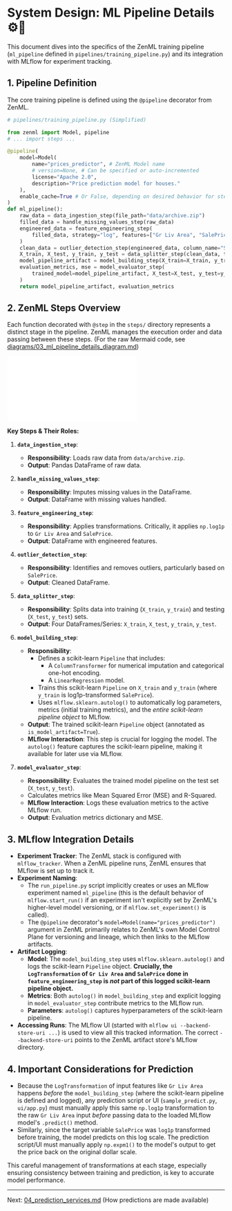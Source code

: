 # System Design: ML Pipeline Details ⚙️🔬

This document dives into the specifics of the ZenML training pipeline (`ml_pipeline` defined in `pipelines/training_pipeline.py`) and its integration with MLflow for experiment tracking.

## 1. Pipeline Definition

The core training pipeline is defined using the `@pipeline` decorator from ZenML.

```python
# pipelines/training_pipeline.py (Simplified)

from zenml import Model, pipeline
# ... import steps ...

@pipeline(
    model=Model(
        name="prices_predictor", # ZenML Model name
        # version=None, # Can be specified or auto-incremented
        license="Apache 2.0",
        description="Price prediction model for houses."
    ),
    enable_cache=True # Or False, depending on desired behavior for steps
)
def ml_pipeline():
    raw_data = data_ingestion_step(file_path="data/archive.zip")
    filled_data = handle_missing_values_step(raw_data)
    engineered_data = feature_engineering_step(
        filled_data, strategy="log", features=["Gr Liv Area", "SalePrice"]
    )
    clean_data = outlier_detection_step(engineered_data, column_name="SalePrice")
    X_train, X_test, y_train, y_test = data_splitter_step(clean_data, target_column="SalePrice")
    model_pipeline_artifact = model_building_step(X_train=X_train, y_train=y_train)
    evaluation_metrics, mse = model_evaluator_step(
        trained_model=model_pipeline_artifact, X_test=X_test, y_test=y_test
    )
    return model_pipeline_artifact, evaluation_metrics
```

## 2. ZenML Steps Overview

Each function decorated with `@step` in the `steps/` directory represents a distinct stage in the pipeline. ZenML manages the execution order and data passing between these steps.
(For the raw Mermaid code, see [diagrams/03_ml_pipeline_details_diagram.md](./diagrams/03_ml_pipeline_details_diagram.md))

[![ML Pipeline Details Diagram](./diagrams/03_ml_pipeline_details_diagram.md)](./diagrams/03_ml_pipeline_details_diagram.md)
<!-- Note: GitHub might not render Mermaid from a relative link like this directly in an image tag. -->

**Key Steps & Their Roles:**

1.  **`data_ingestion_step`**:
    *   **Responsibility**: Loads raw data from `data/archive.zip`.
    *   **Output**: Pandas DataFrame of raw data.

2.  **`handle_missing_values_step`**:
    *   **Responsibility**: Imputes missing values in the DataFrame.
    *   **Output**: DataFrame with missing values handled.

3.  **`feature_engineering_step`**:
    *   **Responsibility**: Applies transformations. Critically, it applies `np.log1p` to `Gr Liv Area` and `SalePrice`.
    *   **Output**: DataFrame with engineered features.

4.  **`outlier_detection_step`**:
    *   **Responsibility**: Identifies and removes outliers, particularly based on `SalePrice`.
    *   **Output**: Cleaned DataFrame.

5.  **`data_splitter_step`**:
    *   **Responsibility**: Splits data into training (`X_train`, `y_train`) and testing (`X_test`, `y_test`) sets.
    *   **Output**: Four DataFrames/Series: `X_train`, `X_test`, `y_train`, `y_test`.

6.  **`model_building_step`**:
    *   **Responsibility**:
        *   Defines a scikit-learn `Pipeline` that includes:
            *   A `ColumnTransformer` for numerical imputation and categorical one-hot encoding.
            *   A `LinearRegression` model.
        *   Trains this scikit-learn `Pipeline` on `X_train` and `y_train` (where `y_train` is log1p-transformed `SalePrice`).
        *   Uses `mlflow.sklearn.autolog()` to automatically log parameters, metrics (initial training metrics), and the *entire scikit-learn pipeline object* to MLflow.
    *   **Output**: The trained scikit-learn `Pipeline` object (annotated as `is_model_artifact=True`).
    *   **MLflow Interaction**: This step is crucial for logging the model. The `autolog()` feature captures the scikit-learn pipeline, making it available for later use via MLflow.

7.  **`model_evaluator_step`**:
    *   **Responsibility**: Evaluates the trained model pipeline on the test set (`X_test`, `y_test`).
    *   Calculates metrics like Mean Squared Error (MSE) and R-Squared.
    *   **MLflow Interaction**: Logs these evaluation metrics to the active MLflow run.
    *   **Output**: Evaluation metrics dictionary and MSE.

## 3. MLflow Integration Details

*   **Experiment Tracker**: The ZenML stack is configured with `mlflow_tracker`. When a ZenML pipeline runs, ZenML ensures that MLflow is set up to track it.
*   **Experiment Naming**:
    *   The `run_pipeline.py` script implicitly creates or uses an MLflow experiment named `ml_pipeline` (this is the default behavior of `mlflow.start_run()` if an experiment isn't explicitly set by ZenML's higher-level model versioning, or if `mlflow.set_experiment()` is called).
    *   The `@pipeline` decorator's `model=Model(name="prices_predictor")` argument in ZenML primarily relates to ZenML's own Model Control Plane for versioning and lineage, which then links to the MLflow artifacts.
*   **Artifact Logging**:
    *   **Model**: The `model_building_step` uses `mlflow.sklearn.autolog()` and logs the scikit-learn `Pipeline` object. **Crucially, the `LogTransformation` of `Gr Liv Area` and `SalePrice` done in `feature_engineering_step` is *not* part of this logged scikit-learn pipeline object.**
    *   **Metrics**: Both `autolog()` in `model_building_step` and explicit logging in `model_evaluator_step` contribute metrics to the MLflow run.
    *   **Parameters**: `autolog()` captures hyperparameters of the scikit-learn pipeline.
*   **Accessing Runs**: The MLflow UI (started with `mlflow ui --backend-store-uri ...`) is used to view all this tracked information. The correct `--backend-store-uri` points to the ZenML artifact store's MLflow directory.

## 4. Important Considerations for Prediction

*   Because the `LogTransformation` of input features like `Gr Liv Area` happens *before* the `model_building_step` (where the scikit-learn pipeline is defined and logged), any prediction script or UI (`sample_predict.py`, `ui/app.py`) must manually apply this same `np.log1p` transformation to the raw `Gr Liv Area` input *before* passing data to the loaded MLflow model's `.predict()` method.
*   Similarly, since the target variable `SalePrice` was `log1p` transformed before training, the model predicts on this log scale. The prediction script/UI must manually apply `np.expm1()` to the model's output to get the price back on the original dollar scale.

This careful management of transformations at each stage, especially ensuring consistency between training and prediction, is key to accurate model performance.

---

Next: [04_prediction_services.md](./04_prediction_services.md) (How predictions are made available)
